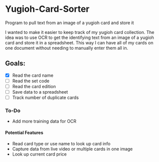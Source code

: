 # Yugioh-Card-Sorter
Program to pull text from an image of a yugioh card and store it

I wanted to make it easier to keep track of my yugioh card collection. The idea was to use OCR to get the identifying text from an image of a yugioh card and store it in a spreadsheet. This way I can have all of my cards on one document without needing to manually enter them all in.

## Goals:
- [x] Read the card name
- [ ] Read the set code
- [ ] Read the card edition
- [ ] Save data to a spreadsheet
- [ ] Track number of duplicate cards

### To-Do
- Add more training data for OCR

#### Potential Features
- Read card type or use name to look up card info
- Capture data from live video or multiple cards in one image
- Look up current card price
 
